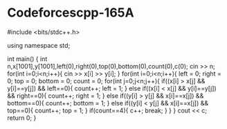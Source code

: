 # Codeforcescpp-165A
#include <bits/stdc++.h>

using namespace std;

int main()
{
  int n,x[1001],y[1001],left(0),right(0),top(0),bottom(0),count(0),c(0);
  cin >> n;
  for(int i=0;i<n;i++){
    cin >> x[i] >> y[i];
  }
  for(int i=0;i<n;i++){
    left = 0;
    right = 0;
    top = 0;
    bottom = 0;
    count = 0;
    for(int j=0;j<n;j++){
      if((x[i] > x[j] && y[i]==y[j]) && left==0){
        count++;
        left = 1;
      }
      else if((x[i] < x[j] && y[i]==y[j]) && right==0){
        count++;
        right = 1;
      }
      else if((y[i] > y[j] && x[i]==x[j]) && bottom==0){
        count++;
        bottom = 1;
      }
      else if((y[i] < y[j] && x[i]==x[j]) && top==0){
        count++;
        top = 1;
      }
      if(count==4){
        c++;
        break;
      }
    }
  }
  cout << c;
  return 0;
}
